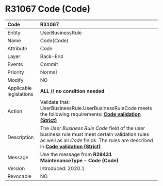 # R31067 Code (Code)

Code|R31067
|:----|:----
Entity|UserBusinessRule
Name|Code(Code)
Attribute|Code
Layer|Back-End
Events|Commit
Priority|Normal
Modify|NO
Applicable legislations|**ALL // no condition needed**
Action|Validate that:<br>UserBusinessRule.UserBusinessRuleCode meets the following requirements: **[Code validation (Strict)](https://docs.erp.net/tech/reference/glossary/entities-validation/code-validation-strict.html)**
Description|The *User Business Rule Code* field of the user business rule must meet certain validation rules as well as all *Code* fields. The rules are described in **[Code validation (Strict)](https://docs.erp.net/tech/reference/glossary/entities-validation/code-validation-strict.html)**
Message|Use the message from **R29431 MaintenanceType - Code (Code)**
Version|Introduced: 2020.1
Revocable|NO
